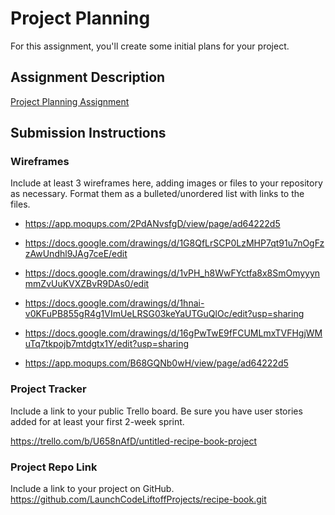 # Project Planning
For this assignment, you'll create some initial plans for your project.

## Assignment Description
[Project Planning Assignment](https://education.launchcode.org/liftoff/modules/assignments/project-planning)

## Submission Instructions

### Wireframes

Include at least 3 wireframes here, adding images or files to your repository as necessary. Format them as a bulleted/unordered list with links to the files.

 

* https://app.moqups.com/2PdANvsfgD/view/page/ad64222d5

* https://docs.google.com/drawings/d/1G8QfLrSCP0LzMHP7qt91u7nOgFzzAwUndhl9JAg7ceE/edit

* https://docs.google.com/drawings/d/1vPH_h8WwFYctfa8x8SmOmyyynmmZvUuKVXZBvR9DAs0/edit

* https://docs.google.com/drawings/d/1hnai-v0KFuPB855gR4g1VImUeLRSG03keYaUTGuQlOc/edit?usp=sharing

* https://docs.google.com/drawings/d/16gPwTwE9fFCUMLmxTVFHgjWMuTq7tkpojb7mtdgtx1Y/edit?usp=sharing

* https://app.moqups.com/B68GQNb0wH/view/page/ad64222d5

### Project Tracker

Include a link to your public Trello board. Be sure you have user stories added for at least your first 2-week sprint.

https://trello.com/b/U658nAfD/untitled-recipe-book-project

### Project Repo Link

Include a link to your project on GitHub.
https://github.com/LaunchCodeLiftoffProjects/recipe-book.git
